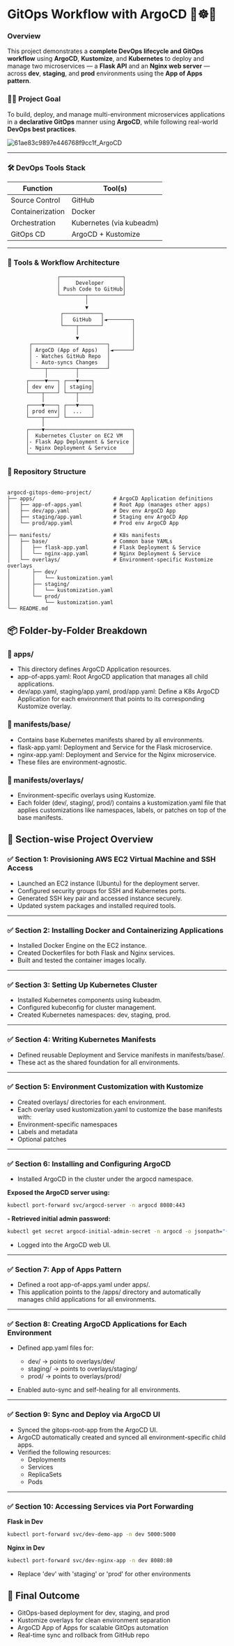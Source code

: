 # GitOps Workflow with ArgoCD 🚀☸️🎯

### Overview
This project demonstrates a **complete DevOps lifecycle and GitOps workflow** using **ArgoCD**, **Kustomize**, and **Kubernetes** to deploy and manage two microservices — a **Flask API** and an **Nginx web server** — across **dev**, **staging**, and **prod** environments using the **App of Apps pattern**.


### 👨‍💻 Project Goal

To build, deploy, and manage multi-environment microservices applications in a **declarative GitOps** manner using **ArgoCD**, while following real-world **DevOps best practices**.

![61ae83c9897e446768f9cc1f_ArgoCD](https://github.com/user-attachments/assets/82b35208-2b5a-4485-901a-7395ea4f4797)

---

### 🛠️ DevOps Tools Stack

| Function           | Tool(s)                 |
|--------------------|--------------------------|
| Source Control     | GitHub                   |
| Containerization   | Docker                   |
| Orchestration      | Kubernetes (via kubeadm) |
| GitOps CD          | ArgoCD + Kustomize       |

---

### 🧱 Tools & Workflow Architecture

```text
                ┌────────────────────┐
                │     Developer      │
                │ Push Code to GitHub│
                └────────┬───────────┘
                         │
                         ▼
                 ┌────────────┐
                 │   GitHub   │◄────────┐
                 └────┬───────┘         │
                      │                 │
                      ▼                 │
       ┌────────────────────────┐       │
       │ ArgoCD (App of Apps)   │◄──────┘
       │ - Watches GitHub Repo  │
       │ - Auto-syncs Changes   │
       └────┬─────────┬─────────┘
            │         │
      ┌─────▼───┐ ┌───▼────┐
      │ dev env │ │ staging│
      └────┬────┘ └───┬────┘
           │          │
      ┌────▼────┐ ┌───▼────┐
      │ prod env│ │  ...   │
      └────┬────┘ └────────┘
           │
      ┌────▼────────────────────────────┐
      │  Kubernetes Cluster on EC2 VM   │
      │- Flask App Deployment & Service │
      │- Nginx Deployment & Service     │
      └─────────────────────────────────┘

```

### 📁 Repository Structure

```text

argocd-gitops-demo-project/
├── apps/                         # ArgoCD Application definitions
│   ├── app-of-apps.yaml          # Root App (manages other apps)
│   ├── dev/app.yaml              # Dev env ArgoCD App
│   ├── staging/app.yaml          # Staging env ArgoCD App
│   └── prod/app.yaml             # Prod env ArgoCD App
│
├── manifests/                    # K8s manifests
│   ├── base/                     # Common base YAMLs
│   │   ├── flask-app.yaml        # Flask Deployment & Service
│   │   └── nginx-app.yaml        # Nginx Deployment & Service
│   └── overlays/                 # Environment-specific Kustomize overlays
│       ├── dev/
│       │   └── kustomization.yaml
│       ├── staging/
│       │   └── kustomization.yaml
│       └── prod/
│           └── kustomization.yaml
└── README.md
```

## 📦 Folder-by-Folder Breakdown

### 📂 apps/

- This directory defines ArgoCD Application resources.
- app-of-apps.yaml: Root ArgoCD application that manages all child applications.
- dev/app.yaml, staging/app.yaml, prod/app.yaml: Define a K8s ArgoCD Application for each environment that points to its corresponding Kustomize overlay.

### 📂 manifests/base/

- Contains base Kubernetes manifests shared by all environments.
- flask-app.yaml: Deployment and Service for the Flask microservice.
- nginx-app.yaml: Deployment and Service for the Nginx microservice.
- These files are environment-agnostic.

### 📂 manifests/overlays/

- Environment-specific overlays using Kustomize.
- Each folder (dev/, staging/, prod/) contains a kustomization.yaml file that applies customizations like namespaces, labels, or patches on top of the base manifests.

## 🧩 Section-wise Project Overview

### ✅ Section 1: Provisioning AWS EC2 Virtual Machine and SSH Access

- Launched an EC2 instance (Ubuntu) for the deployment server.
- Configured security groups for SSH and Kubernetes ports.
- Generated SSH key pair and accessed instance securely.
- Updated system packages and installed required tools.

---

### ✅ Section 2: Installing Docker and Containerizing Applications

- Installed Docker Engine on the EC2 instance.
- Created Dockerfiles for both Flask and Nginx services.
- Built and tested the container images locally.

---

### ✅ Section 3: Setting Up Kubernetes Cluster

- Installed Kubernetes components using kubeadm.
- Configured kubeconfig for cluster management.
- Created Kubernetes namespaces: dev, staging, prod.

---

### ✅ Section 4: Writing Kubernetes Manifests

- Defined reusable Deployment and Service manifests in manifests/base/.
- These act as the shared foundation for all environments.

---

### ✅ Section 5: Environment Customization with Kustomize

- Created overlays/ directories for each environment.
- Each overlay used kustomization.yaml to customize the base manifests with:
- Environment-specific namespaces
- Labels and metadata
- Optional patches

---

### ✅ Section 6: Installing and Configuring ArgoCD

- Installed ArgoCD in the cluster under the argocd namespace.
  
**Exposed the ArgoCD server using:**

```bash
kubectl port-forward svc/argocd-server -n argocd 8080:443
```

**- Retrieved initial admin password:**

```bash
kubectl get secret argocd-initial-admin-secret -n argocd -o jsonpath="{.data.password}" | base64 -d
```
- Logged into the ArgoCD web UI.

---

### ✅ Section 7: App of Apps Pattern

- Defined a root app-of-apps.yaml under apps/.
- This application points to the /apps/ directory and automatically manages child applications for all environments.

---

### ✅ Section 8: Creating ArgoCD Applications for Each Environment

- Defined app.yaml files for:
  - dev/ → points to overlays/dev/
  - staging/ → points to overlays/staging/
  - prod/ → points to overlays/prod/
    
- Enabled auto-sync and self-healing for all environments.

---

### ✅ Section 9: Sync and Deploy via ArgoCD UI
 
 - Synced the gitops-root-app from the ArgoCD UI.
 - ArgoCD automatically created and synced all environment-specific child apps.
 - Verified the following resources:
   - Deployments
   - Services
   - ReplicaSets
   - Pods

---

### ✅ Section 10: Accessing Services via Port Forwarding

**Flask in Dev**

```bash
kubectl port-forward svc/dev-demo-app -n dev 5000:5000
```

**Nginx in Dev**

```bash
kubectl port-forward svc/dev-nginx-app -n dev 8080:80
```
-  Replace 'dev' with 'staging' or 'prod' for other environments

## 🎉 Final Outcome

- GitOps-based deployment for dev, staging, and prod
- Kustomize overlays for clean environment separation
- ArgoCD App of Apps for scalable GitOps automation
- Real-time sync and rollback from GitHub repo

